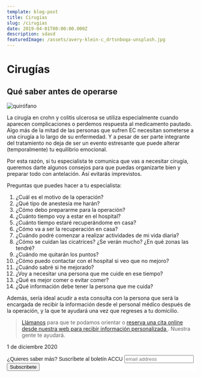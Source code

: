 ```yaml
---
template: blog-post
title: Cirugías
slug: /cirugias
date: 2019-04-01T00:00:00.000Z
description: sdasd
featuredImage: /assets/avery-klein-c_drtsnboqa-unsplash.jpg
---
```


# Cirugías

## Qué saber antes de operarse

![](https://cdn.pixabay.com/photo/2014/12/03/06/13/operation-theatre-555088_1280.jpg "quirófano")

La cirugía en crohn y colitis ulcerosa se utiliza especialmente cuando aparecen complicaciones o perdemos respuesta al medicamento pautado. Algo más de la mitad de las personas que sufren EC necesitan someterse a una cirugía a lo largo de su enfermedad. Y a pesar de ser parte integrante del tratamiento no deja de ser un evento estresante que puede alterar (temporalmente) tu equilibrio emocional. 

Por esta razón, si tu especialista te comunica que vas a necesitar cirugía, queremos darte algunos consejos para que puedas organizarte bien y preparar todo con antelación. Así evitarás imprevistos.

Preguntas que puedes hacer a tu especialista:

1. ¿Cuál es el motivo de la operación?
2. ¿Qué tipo de anestesia me harán?
3. ¿Cómo debo prepararme para la operación?
4. ¿Cuánto tiempo voy a estar en el hospital?
5. ¿Cuánto tiempo estaré recuperándome en casa?
6. ¿Cómo va a ser la recuperación en casa?
7. ¿Cuándo podré comenzar a realizar actividades de mi vida diaria?
8. ¿Cómo se cuidan las cicatrices? ¿Se verán mucho? ¿En qué zonas las tendré?
9. ¿Cuándo me quitarán los puntos?
10. ¿Cómo puedo contactar con el hospital si veo que no mejoro?
11. ¿Cuándo sabré si he mejorado?
12. ¿Voy a necesitar una persona que me cuide en ese tiempo?
13. ¿Qué es mejor comer o evitar comer?
14. ¿Qué información debe tener la persona que me cuida?

Además, sería ideal acudir a esta consulta con la persona que será la encargada de recibir la información desde el personal médico después de la operación, y la que te ayudará una vez que regreses a tu domicilio.

> [Llámanos](tel:+34915426326) para que te podamos orientar o [reserva una cita online desde nuestra web para recibir información personalizada ](https://booking.appointy.com/accuesp?st=428879). Nuestra gente te ayudará.

<p class= "fecha">1 de diciembre 2020</p>

  <!-- Begin Mailchimp Signup Form -->

<link href="//cdn-images.mailchimp.com/embedcode/slim-10_7.css" rel="stylesheet" type="text/css">
<style type="text/css">
#mc_embed_signup{background:#fff; clear:left; font:14px Helvetica,Arial,sans-serif; }
/* Add your own Mailchimp form style overrides in your site stylesheet or in this style block.
  We recommend moving this block and the preceding CSS link to the HEAD of your HTML file. */
</style>
<div id="mc_embed_signup">
<form action="https://accuesp.us12.list-manage.com/subscribe/post?u=924f0f9e69877235b6063654f&amp;id=b07eee52b9" method="post" id="mc-embedded-subscribe-form" name="mc-embedded-subscribe-form" class="validate" target="_blank" novalidate>
    <div id="mc_embed_signup_scroll">
<label for="mce-EMAIL">¿Quieres saber más? Suscríbete al boletín ACCU</label>
<input type="email" value="" name="EMAIL" class="email" id="mce-EMAIL" placeholder="email address" required>
    <!-- real people should not fill this in and expect good things - do not remove this or risk form bot signups-->
    <div style="position: absolute; left: -5000px;" aria-hidden="true"><input type="text" name="b_924f0f9e69877235b6063654f_b07eee52b9" tabindex="-1" value=""></div>
    <div class="clear"><input type="submit" value="Subscríbete" name="subscribe" id="mc-embedded-subscribe" class="button"></div>
    </div>
</form>
</div>